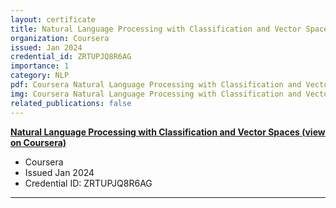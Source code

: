 ```yaml
---
layout: certificate
title: Natural Language Processing with Classification and Vector Spaces
organization: Coursera
issued: Jan 2024
credential_id: ZRTUPJQ8R6AG
importance: 1
category: NLP
pdf: Coursera Natural Language Processing with Classification and Vector Spaces.pdf
img: Coursera Natural Language Processing with Classification and Vector Spaces.png
related_publications: false
---
```

**[Natural Language Processing with Classification and Vector Spaces (view on Coursera)](https://www.coursera.org/account/accomplishments/certificate/ZRTUPJQ8R6AG)**

* Coursera
* Issued Jan 2024
* Credential ID: ZRTUPJQ8R6AG

---
